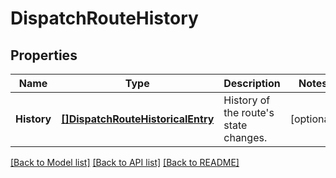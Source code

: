 # DispatchRouteHistory

## Properties
Name | Type | Description | Notes
------------ | ------------- | ------------- | -------------
**History** | [**[]DispatchRouteHistoricalEntry**](DispatchRouteHistoricalEntry.md) | History of the route&#39;s state changes. | [optional] 

[[Back to Model list]](../README.md#documentation-for-models) [[Back to API list]](../README.md#documentation-for-api-endpoints) [[Back to README]](../README.md)


